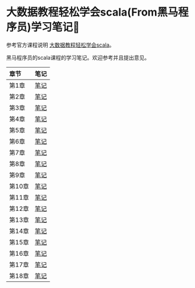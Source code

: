 # 大数据教程轻松学会scala(From黑马程序员)学习笔记:notebook:

参考官方课程说明
[大数据教程轻松学会scala](http://yun.itheima.com/course/681.html?2010zzp)。

黑马程序员的scala课程的学习笔记。欢迎参考并且提出意见。

| 章节 | 笔记 |
| :--- | :--- |
| 第1章 | [笔记](notes/Scala第一章节.md) |
| 第2章 | [笔记](notes/Scala第二章节.md) |
| 第3章 | [笔记](notes/Scala第三章节.md) |
| 第4章 | [笔记](notes/Scala第四章节.md) |
| 第5章 | [笔记](notes/Scala第五章节.md) |
| 第6章 | [笔记](notes/Scala第六章节.md) |
| 第7章 | [笔记](notes/Scala第七章节.md) |
| 第8章 | [笔记](notes/Scala第八章节.md) |
| 第9章 | [笔记](notes/Scala第九章节.md) |
| 第10章 | [笔记](notes/Scala第十章节.pdf) |
| 第11章 | [笔记](notes/Scala第十一章节.pdf) |
| 第12章 | [笔记](notes/Scala第十二章节.pdf) |
| 第13章 | [笔记](notes/Scala第十三章节.pdf) |
| 第14章 | [笔记](notes/Scala第十四章节.pdf) |
| 第15章 | [笔记](notes/Scala第十五章节.pdf) |
| 第16章 | [笔记](notes/Scala第十六章节.md) |
| 第17章 | [笔记](notes/Scala第十七章节.md) |
| 第18章 | [笔记](notes/Scala第十八章节.md) |
